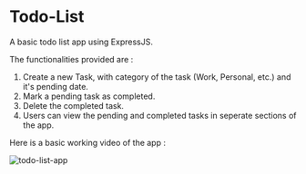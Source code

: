 # Todo-List
A basic todo list app using ExpressJS.

The functionalities provided are :
  1. Create a new Task, with category of the task (Work, Personal, etc.) and it's pending date.
  2. Mark a pending task as completed.
  3. Delete the completed task.
  4. Users can view the pending and completed tasks in seperate sections of the app.

Here is a basic working video of the app : 

![todo-list-app](https://user-images.githubusercontent.com/55212405/123529909-94288a00-d712-11eb-9a46-d20052741874.gif)


